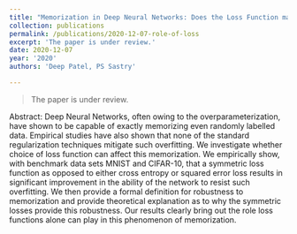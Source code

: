 ```yaml
---
title: "Memorization in Deep Neural Networks: Does the Loss Function matter?"
collection: publications
permalink: /publications/2020-12-07-role-of-loss
excerpt: 'The paper is under review.'
date: 2020-12-07
year: '2020'
authors: 'Deep Patel, PS Sastry'

---
```


<!-- bib: 'https://dl.acm.org/downformats.cfm?id=3291005&parent_id=3289600&expformat=bibtex' -->
<!-- code: 'https://github.com/dbp1994/mem-PAKDD' -->

> The paper is under review.

Abstract: Deep Neural Networks, often owing to the overparameterization, have shown to be capable of exactly memorizing even randomly labelled data. Empirical studies have also shown that none of the standard regularization techniques mitigate such overfitting. We investigate whether choice of loss function can affect this memorization. We empirically show, with benchmark data sets MNIST and CIFAR-10, that  a symmetric loss function as opposed to either cross entropy or squared error loss results in significant improvement in the ability of the network to resist such overfitting. We then provide a formal definition for robustness to memorization and provide theoretical explanation as to why the symmetric losses provide this robustness. Our results clearly bring out the role loss functions alone can play in this phenomenon of memorization.


<!-- Relevant links: -->
<!-- 1. [Paper](https://www.isca-speech.org/archive/Interspeech_2019/abstracts/1285.html){:target="_blank"}. -->
<!-- 2. [Poster](https://dbp1994.github.io/publications/files/Interspeech_ALS_2019_poster.pdf){:target="_blank"}. -->

<!--
<iframe width="560" height="315" src="https://www.youtube.com/embed/KyHUan_7YnQ" frameborder="0" allow="accelerometer; autoplay; encrypted-media; gyroscope; picture-in-picture" allowfullscreen></iframe>
<figcaption>Oral presentation at WSDM'19</figcaption> -->
